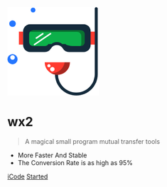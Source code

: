 ![logo](logo.png)

# wx2

> A magical small program mutual transfer tools

* More Faster And Stable
* The Conversion Rate is as high as 95%

[iCode](http://icode.baidu.com/repos/baidu/bp/wx2)
[Started](start/context.md)